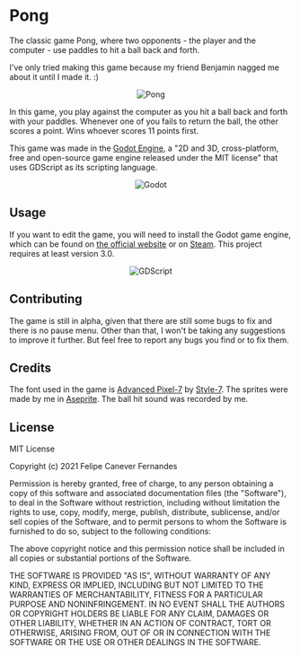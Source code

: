 # Pong

The classic game Pong, where two opponents - the player and the computer - use paddles to hit a ball back and forth.

I've only tried making this game because my friend Benjamin nagged me about it until I made it. :)

<p align="center">
	<img src="https://i.imgur.com/j2v3KOn.png" alt="Pong">
</p>

In this game, you play against the computer as you hit a ball back and forth with your paddles. Whenever one of you fails to return the ball, the other scores a point. Wins whoever scores 11 points first.

This game was made in the [Godot Engine](https://godotengine.org/), a "2D and 3D, cross-platform, free and open-source game engine released under the MIT license" that uses GDScript as its scripting language.

<p align="center">
	<img src="https://i.imgur.com/ng0K0VS.png" alt="Godot">
</p>

<!--

## Instructions

### Launching the Game

To start playing the game, download the binary release, run ```pong.exe``` and make sure ```pong.pck``` is in the same folder. You can start a new game by selecting the appropriate option in the main menu.

<p align="center">
	<img src="https://i.imgur.com/ByYQBrc.png" alt="Main Menu">
</p>

-->

## Usage

If you want to edit the game, you will need to install the Godot game engine, which can be found on [the official website](https://godotengine.org/download) or on [Steam](https://store.steampowered.com/app/404790/Godot_Engine/). This project requires at least version 3.0.

<p align="center">
	<img src="https://i.imgur.com/k9Vmlkm.png" alt="GDScript">
</p>

## Contributing

The game is still in alpha, given that there are still some bugs to fix and there is no pause menu. Other than that, I won't be taking any suggestions to improve it further. But feel free to report any bugs you find or to fix them.

## Credits

The font used in the game is [Advanced Pixel-7](https://www.dafont.com/advanced-pixel-7.font) by [Style-7](https://www.dafont.com/chess-7-chess-7.d1833). The sprites were made by me in [Aseprite](https://github.com/aseprite/aseprite). The ball hit sound was recorded by me.

## License

MIT License

Copyright (c) 2021 Felipe Canever Fernandes

Permission is hereby granted, free of charge, to any person obtaining a copy
of this software and associated documentation files (the "Software"), to deal
in the Software without restriction, including without limitation the rights
to use, copy, modify, merge, publish, distribute, sublicense, and/or sell
copies of the Software, and to permit persons to whom the Software is
furnished to do so, subject to the following conditions:

The above copyright notice and this permission notice shall be included in all
copies or substantial portions of the Software.

THE SOFTWARE IS PROVIDED "AS IS", WITHOUT WARRANTY OF ANY KIND, EXPRESS OR
IMPLIED, INCLUDING BUT NOT LIMITED TO THE WARRANTIES OF MERCHANTABILITY,
FITNESS FOR A PARTICULAR PURPOSE AND NONINFRINGEMENT. IN NO EVENT SHALL THE
AUTHORS OR COPYRIGHT HOLDERS BE LIABLE FOR ANY CLAIM, DAMAGES OR OTHER
LIABILITY, WHETHER IN AN ACTION OF CONTRACT, TORT OR OTHERWISE, ARISING FROM,
OUT OF OR IN CONNECTION WITH THE SOFTWARE OR THE USE OR OTHER DEALINGS IN THE
SOFTWARE.
